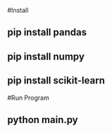 #Install
## pip install pandas
## pip install numpy
## pip install scikit-learn

#Run Program
## python main.py